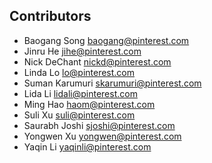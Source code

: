 Contributors
------------

* Baogang Song <baogang@pinterest.com>
* Jinru He <jihe@pinterest.com>
* Nick DeChant <nickd@pinterest.com>
* Linda Lo <lo@pinterest.com>
* Suman Karumuri <skarumuri@pinterest.com>
* Lida Li <lidali@pinterest.com>
* Ming Hao <haom@pinterest.com>
* Suli Xu <suli@pinterest.com>
* Saurabh Joshi <sjoshi@pinterest.com>
* Yongwen Xu <yongwen@pinterest.com>
* Yaqin Li <yaqinli@pinterest.com>
